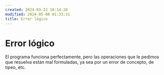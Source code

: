 ```yaml
---
created: 2024-03-22 18:14:28
modified: 2024-05-08 01:33:31
title: Error lógico
---
```


# Error lógico

El programa funciona perfectamente, pero las operaciones que le pedimos que resuelva están mal formuladas, ya sea por un error de concepto, de tipeo, etc.
